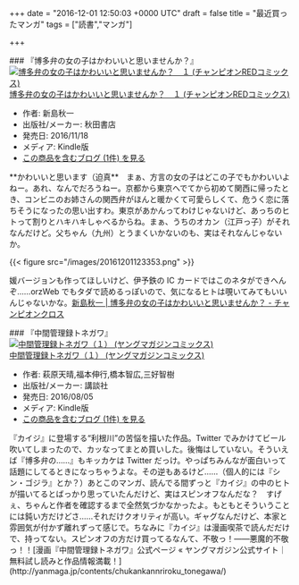 
+++
date = "2016-12-01 12:50:03 +0000 UTC"
draft = false
title = "最近買ったマンガ"
tags = ["読書","マンガ"]

+++
<div class="section">
    ### 『博多弁の女の子はかわいいと思いませんか？』
    <div class="hatena-asin-detail"><a href="http://www.amazon.co.jp/exec/obidos/ASIN/B01M358BL3/bestylesnet-22/"><img src="http://ecx.images-amazon.com/images/I/512EYUKwlPL._SL160_.jpg" class="hatena-asin-detail-image" alt="博多弁の女の子はかわいいと思いませんか？　１ (チャンピオンREDコミックス)" title="博多弁の女の子はかわいいと思いませんか？　１ (チャンピオンREDコミックス)"/></a><div class="hatena-asin-detail-info"><a href="http://www.amazon.co.jp/exec/obidos/ASIN/B01M358BL3/bestylesnet-22/">博多弁の女の子はかわいいと思いませんか？　１ (チャンピオンREDコミックス)</a><ul><li><span class="hatena-asin-detail-label">作者:</span> 新島秋一</li><li><span class="hatena-asin-detail-label">出版社/メーカー:</span> 秋田書店</li><li><span class="hatena-asin-detail-label">発売日:</span> 2016/11/18</li><li><span class="hatena-asin-detail-label">メディア:</span> Kindle版</li><li><a href="http://d.hatena.ne.jp/asin/B01M358BL3/bestylesnet-22" target="_blank">この商品を含むブログ (1件) を見る</a></li></ul></div><div class="hatena-asin-detail-foot"></div></div>**かわいいと思います（迫真**　まぁ、方言の女の子はどこの子でもかわいいよねー。あれ、なんでだろうねー。京都から東京へでてから初めて関西に帰ったとき、コンビニのお姉さんの関西弁がほんと暖かくて可愛らしくて、危うく恋に落ちそうになったの思い出すわ。東京があかんってわけじゃないけど、あっちのヒトって割りとハキハキしゃべるからね。まぁ、うちのオカン（江戸っ子）がそれなんだけど。父ちゃん（九州）とうまくいかないのも、実はそれなんじゃないか。

{{< figure src="/images/20161201123353.png"  >}}

媛バージョンも作ってほしいけど、伊予鉄の IC カードではこのネタができへんぞ……orzWeb でもタダで読めるっぽいので、気になるヒトは覗いてみてもいいんじゃないかな。[新島秋一 | 博多弁の女の子はかわいいと思いませんか？ - チャンピオンクロス](http://chancro.jp/comics/hakataben)<br/>


</div>
<div class="section">
    ### 『中間管理録トネガワ』
    <div class="hatena-asin-detail"><a href="http://www.amazon.co.jp/exec/obidos/ASIN/B01IUUX6IO/bestylesnet-22/"><img src="http://ecx.images-amazon.com/images/I/613s46FESBL._SL160_.jpg" class="hatena-asin-detail-image" alt="中間管理録トネガワ（１） (ヤングマガジンコミックス)" title="中間管理録トネガワ（１） (ヤングマガジンコミックス)"/></a><div class="hatena-asin-detail-info"><a href="http://www.amazon.co.jp/exec/obidos/ASIN/B01IUUX6IO/bestylesnet-22/">中間管理録トネガワ（１） (ヤングマガジンコミックス)</a><ul><li><span class="hatena-asin-detail-label">作者:</span> 萩原天晴,福本伸行,橋本智広,三好智樹</li><li><span class="hatena-asin-detail-label">出版社/メーカー:</span> 講談社</li><li><span class="hatena-asin-detail-label">発売日:</span> 2016/08/05</li><li><span class="hatena-asin-detail-label">メディア:</span> Kindle版</li><li><a href="http://d.hatena.ne.jp/asin/B01IUUX6IO/bestylesnet-22" target="_blank">この商品を含むブログ (1件) を見る</a></li></ul></div><div class="hatena-asin-detail-foot"></div></div>『カイジ』に登場する“利根川”の苦悩を描いた作品。Twitter でみかけてビール吹いてしまったので、カッなってまとめ買いした。後悔はしていない。そういえば『博多弁の……』もキッカケは Twitter だっけ。やっぱちみんなが面白いって話題にしてるときになっちゃうよな。その逆もあるけど……（個人的には『シン・ゴジラ』とか？）あとこのマンガ、読んでる間ずっと『カイジ』の中のヒトが描いてるとばっかり思っていたんだけど、実はスピンオフなんだな？　すげぇ、ちゃんと作者を確認するまで全然気づかなかったよ。もともとそういうことには鈍い方だけどさ……それだけクオリティが高い。ギャグなんだけど、本家と雰囲気が付かず離れずって感じで。ちなみに『カイジ』は漫画喫茶で読んだだけで、持ってない。スピンオフの方だけ買ってるなんて、不敬っ！――悪魔的不敬っ！！[漫画『中間管理録トネガワ』公式ページ « ヤングマガジン公式サイト｜無料試し読みと作品情報満載！](http://yanmaga.jp/contents/chukankannriroku_tonegawa/)

</div>


